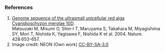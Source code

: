 ### References

1.  [Genome sequence of the ultrasmall unicellular red alga
    Cyanidioschyzon merolae
    10D](http://europepmc.org/abstract/MED/15071595).\
    Matsuzaki M, Misumi O, Shin-I T, Maruyama S, Takahara M, Miyagishima
    SY, Mori T, Nishida K, Yagisawa F, Nishida K et al. 2004. Nature.
    428:653-657.
2.  Image credit: NEON (Own work) [CC-BY-SA-3.0](http://creativecommons.org/licenses/by-sa/3.0)
